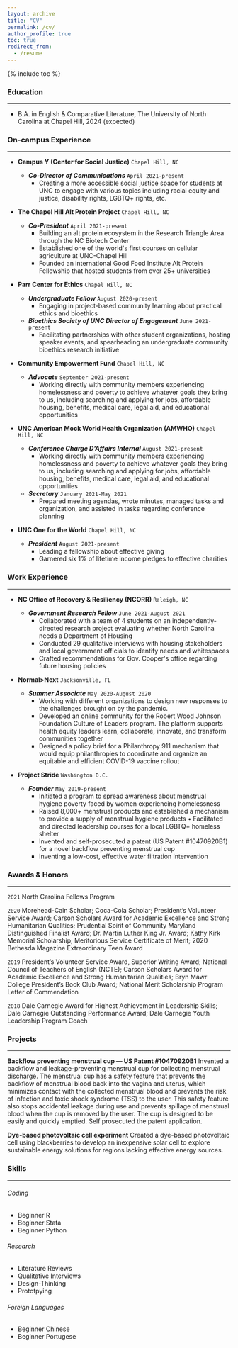 ```yaml
---
layout: archive
title: "CV"
permalink: /cv/
author_profile: true
toc: true
redirect_from:
  - /resume
---
```


{% include toc %}

### Education ###
---
* B.A. in English & Comparative Literature, The University of North Carolina at Chapel Hill, 2024 (expected)

### On-campus Experience ###
---
* **Campus Y (Center for Social Justice)** ```Chapel Hill, NC```                                                        
  * ***Co-Director of Communications*** `April 2021-present` 
    * Creating a more accessible social justice space for students at UNC to engage with various topics including racial equity and justice, disability  rights, LGBTQ+ rights, etc. 
   

* **The Chapel Hill Alt Protein Project** ```Chapel Hill, NC```
  * ***Co-President*** `April 2021-present` 
     * Building an alt protein ecosystem in the Research Triangle Area through the NC Biotech Center
     * Established one of the world's first courses on cellular agriculture at UNC-Chapel Hill 
     * Founded an international Good Food Institute Alt Protein Fellowship that hosted students from over 25+ universities

* **Parr Center for Ethics** ```Chapel Hill, NC```
  * ***Undergraduate Fellow*** `August 2020-present` 
     * Engaging in project-based community learning about practical ethics and bioethics
  * ***Bioethics Society of UNC Director of Engagement*** `June 2021-present` 
     * Facilitating partnerships with other student organizations, hosting speaker events, and spearheading an undergraduate community bioethics research initiative 

* **Community Empowerment Fund** ```Chapel Hill, NC```
  * ***Advocate*** `September 2021-present` 
     * Working directly with community members experiencing homelessness and poverty to achieve whatever goals they bring to us, including searching and applying for jobs, affordable housing, benefits, medical care, legal aid, and educational opportunities 

* **UNC American Mock World Health Organization (AMWHO)** ```Chapel Hill, NC```
  * ***Conference Charge D’Affairs Internal*** `August 2021-present` 
     * Working directly with community members experiencing homelessness and poverty to achieve whatever goals they bring to us, including searching and applying for jobs, affordable housing, benefits, medical care, legal aid, and educational opportunities 
  * ***Secretary*** `January 2021-May 2021` 
     * Prepared meeting agendas, wrote minutes, managed tasks and organization, and assisted in tasks regarding conference planning

* **UNC One for the World** ```Chapel Hill, NC```
  * ***President*** `August 2021-present` 
     * Leading a fellowship about effective giving
     * Garnered six 1% of lifetime income pledges to effective charities

### Work Experience ###
---
* **NC Office of Recovery & Resiliency (NCORR)** ```Raleigh, NC```
  * ***Government Research Fellow*** `June 2021-August 2021` 
     * Collaborated with a team of 4 students on an independently-directed research project evaluating whether North Carolina needs a Department of Housing
     * Conducted 29 qualitative interviews with housing stakeholders and local government officials to identify needs and whitespaces
     * Crafted recommendations for Gov. Cooper's office regarding future housing policies
  
* **Normal>Next** ```Jacksonville, FL```
  * ***Summer Associate*** `May 2020-August 2020` 
     * Working with different organizations to design new responses to the challenges brought on by the pandemic. 
     * Developed an online community for the Robert Wood Johnson Foundation Culture of Leaders program. The platform supports health equity leaders learn, collaborate, innovate, and transform communities together
     * Designed a policy brief for a Philanthropy 911 mechanism that would equip philanthropies to coordinate and organize an equitable and efficient COVID-19 vaccine rollout

* **Project Stride** ```Washington D.C.```
  * ***Founder*** `May 2019-present` 
     * Initiated a program to spread awareness about menstrual hygiene poverty faced by women experiencing homelessness
     * Raised 8,000+ menstrual products and established a mechanism to provide a supply of menstrual hygiene products • Facilitated and directed leadership courses for a local LGBTQ+ homeless shelter 
     * Invented and self-prosecuted a patent (US Patent #10470920B1) for a novel backflow preventing menstrual cup 
     * Inventing a low-cost, effective water filtration intervention

### Awards & Honors ###
---
`2021` North Carolina Fellows Program 

`2020` Morehead-Cain Scholar; Coca-Cola Scholar; President’s Volunteer Service Award; Carson Scholars Award for Academic Excellence and Strong Humanitarian Qualities; Prudential Spirit of Community Maryland Distinguished Finalist Award; Dr. Martin Luther King Jr. Award; Kathy Kirk Memorial Scholarship; Meritorious Service Certificate of Merit; 2020 Bethesda Magazine Extraordinary Teen Award 

`2019` President’s Volunteer Service Award, Superior Writing Award; National Council of Teachers of English (NCTE); Carson Scholars Award for Academic Excellence and Strong Humanitarian Qualities; Bryn Mawr College President’s Book Club Award; National Merit Scholarship Program Letter of Commendation 

`2018` Dale Carnegie Award for Highest Achievement in Leadership Skills; Dale Carnegie Outstanding Performance Award; Dale Carnegie Youth Leadership Program Coach 
  
### Projects ###
---
**Backflow preventing menstrual cup — US Patent #10470920B1**
Invented a backflow and leakage-preventing menstrual cup for collecting menstrual discharge. The menstrual cup has a safety feature that prevents the backflow of menstrual blood back into the vagina and uterus, which minimizes contact with the collected menstrual blood and prevents the risk of infection and toxic shock syndrome (TSS) to the user. This safety feature also stops accidental leakage during use and prevents spillage of menstrual blood when the cup is removed by the user. The cup is designed to be easily and quickly emptied. Self prosecuted the patent application.

**Dye-based photovoltaic cell experiment**
Created a dye-based photovoltaic cell using blackberries to develop an inexpensive solar cell to explore sustainable energy solutions for regions lacking effective energy sources.

### Skills ###
---
###### Coding
* Beginner R
* Beginner Stata
* Beginner Python
###### Research
* Literature Reviews
* Qualitative Interviews
* Design-Thinking
* Prototpying
###### Foreign Languages
* Beginner Chinese
* Beginner Portugese

